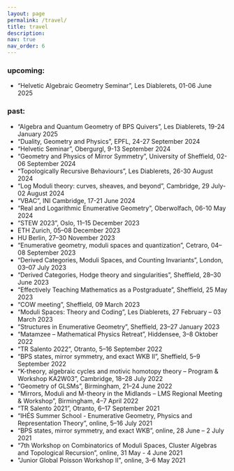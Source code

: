 ```yaml
---
layout: page
permalink: /travel/
title: travel
description: 
nav: true
nav_order: 6
---
```


<!-- comment 
 -->
<h3>upcoming:</h3>
<ul>
  <li>“Helvetic Algebraic Geometry Seminar”, Les Diablerets, 01-06 June 2025</li>
</ul>

<h3>past:</h3>
 <ul>
  <li>“Algebra and Quantum Geometry of BPS Quivers”, Les Diablerets, 19-24 January 2025</li>
  <li>“Duality, Geometry and Physics”, EPFL, 24-27 September 2024</li>
  <li>“Helvetic Seminar”, Obergurgl, 9-13 September 2024</li>
  <li>“Geometry and Physics of Mirror Symmetry”, University of Sheffield, 02-06 September 2024</li>
  <li>“Topologically Recursive Behaviours”, Les Diablerets, 26-30 August 2024</li>
  <li>“Log Moduli theory: curves, sheaves, and beyond”, Cambridge, 29 July-02 August 2024</li>
  <li>“VBAC”, INI Cambridge, 17-21 June 2024</li>
  <li>“Real and Logarithmic Enumerative Geometry”, Oberwolfach, 06-10 May 2024</li>
  <li>“STEW 2023”, Oslo, 11–15 December 2023</li>
  <li>ETH Zurich, 05–08 December 2023</li>
  <li>HU Berlin, 27–30 November 2023</li>
  <li>“Enumerative geometry, moduli spaces and quantization”, Cetraro, 04–08 September 2023</li>
  <li>“Derived Categories, Moduli Spaces, and Counting Invariants”, London, 03–07 July 2023</li>
  <li>“Derived Categories, Hodge theory and singularities”, Sheffield, 28–30 June 2023</li>
  <li>“Effectively Teaching Mathematics as a Postgraduate”, Sheffield, 25 May 2023</li>
  <li>“COW meeting”, Sheffield, 09 March 2023</li>
  <li>“Moduli Spaces: Theory and Coding”, Les Diablerets, 27 February – 03 March 2023</li>
  <li>“Structures in Enumerative Geometry”, Sheffield, 23–27 January 2023</li>
  <li>“Matamzee – Mathematical Physics Retreat”, Hiddensee, 3–8 Oktober 2022</li>
  <li>“TR Salento 2022”, Otranto, 5–16 September 2022</li>
  <li>“BPS states, mirror symmetry, and exact WKB II”, Sheffield, 5–9 September 2022</li>
  <li>“K-theory, algebraic cycles and motivic homotopy theory – Program & Workshop KA2W03”, Cambridge, 18–28 July 2022</li>
  <li>“Geometry of GLSMs”, Birmingham, 21–24 June 2022</li>
  <li>“Mirrors, Moduli and M-theory in the Midlands – LMS Regional Meeting & Workshop”, Birmingham, 4–7 April 2022</li>
  <li>“TR Salento 2021”, Otranto, 6–17 September 2021</li>
  <li>“IHÉS Summer School - Enumerative Geometry, Physics and Representation Theory”, online, 5–16 July 2021</li>
  <li>“BPS states, mirror symmetry, and exact WKB”, online, 28 June – 2 July 2021</li>
  <li>“7th Workshop on Combinatorics of Moduli Spaces, Cluster Algebras and Topological Recursion”, online, 31 May - 4 June 2021</li>
  <li>"Junior Global Poisson Workshop II", online, 3–6 May 2021</li>
</ul>
